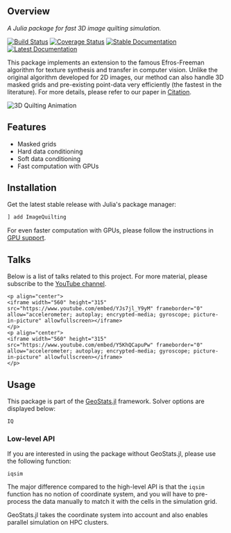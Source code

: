 ## Overview

*A Julia package for fast 3D image quilting simulation.*

[![Build Status](https://img.shields.io/github/workflow/status/JuliaEarth/ImageQuilting.jl/CI)](https://github.com/JuliaEarth/ImageQuilting.jl/actions)
[![Coverage Status](https://coveralls.io/repos/JuliaEarth/ImageQuilting.jl/badge.svg?branch=master)](https://coveralls.io/r/JuliaEarth/ImageQuilting.jl?branch=master)
[![Stable Documentation](https://img.shields.io/badge/docs-stable-blue.svg)](https://JuliaEarth.github.io/ImageQuilting.jl/stable)
[![Latest Documentation](https://img.shields.io/badge/docs-latest-blue.svg)](https://JuliaEarth.github.io/ImageQuilting.jl/latest)

This package implements an extension to the famous Efros-Freeman algorithm for texture synthesis and transfer in computer vision.
Unlike the original algorithm developed for 2D images, our method can also handle 3D masked grids and pre-existing point-data very
efficiently (the fastest in the literature). For more details, please refer to our paper in [Citation](about/citation.md).

![3D Quilting Animation](images/quilting.gif)

## Features

- Masked grids
- Hard data conditioning
- Soft data conditioning
- Fast computation with GPUs

## Installation

Get the latest stable release with Julia's package manager:

```julia
] add ImageQuilting
```

For even faster computation with GPUs, please follow the instructions in [GPU support](gpu-support.md).

## Talks

Below is a list of talks related to this project. For more material, please subscribe to the
[YouTube channel](https://www.youtube.com/channel/UCiOnsyYAZM-voi5diu8lN9w).

```@raw html
<p align="center">
<iframe width="560" height="315" src="https://www.youtube.com/embed/YJs7jl_Y9yM" frameborder="0" allow="accelerometer; autoplay; encrypted-media; gyroscope; picture-in-picture" allowfullscreen></iframe>
</p>
<p align="center">
<iframe width="560" height="315" src="https://www.youtube.com/embed/Y5KhQCapuPw" frameborder="0" allow="accelerometer; autoplay; encrypted-media; gyroscope; picture-in-picture" allowfullscreen></iframe>
</p>
```

## Usage

This package is part of the [GeoStats.jl](https://github.com/JuliaEarth/GeoStats.jl) framework. Solver
options are displayed below:

```@docs
IQ
```

### Low-level API

If you are interested in using the package without GeoStats.jl, please use the following function:

```@docs
iqsim
```

The major difference compared to the high-level API is that the `iqsim` function has
no notion of coordinate system, and you will have to pre-process the data manually to
match it with the cells in the simulation grid.

GeoStats.jl takes the coordinate system into account and also enables parallel simulation
on HPC clusters.
